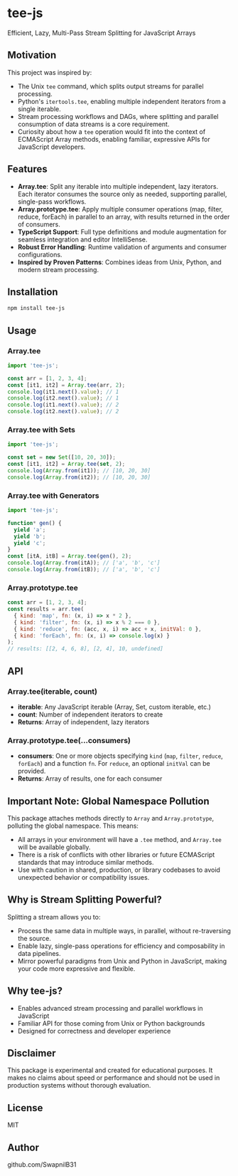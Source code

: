 # tee-js

Efficient, Lazy, Multi-Pass Stream Splitting for JavaScript Arrays

## Motivation
This project was inspired by:
- The Unix `tee` command, which splits output streams for parallel processing.
- Python's `itertools.tee`, enabling multiple independent iterators from a single iterable.
- Stream processing workflows and DAGs, where splitting and parallel consumption of data streams is a core requirement.
- Curiosity about how a `tee` operation would fit into the context of ECMAScript Array methods, enabling familiar, expressive APIs for JavaScript developers.

## Features
- **Array.tee**: Split any iterable into multiple independent, lazy iterators. Each iterator consumes the source only as needed, supporting parallel, single-pass workflows.
- **Array.prototype.tee**: Apply multiple consumer operations (map, filter, reduce, forEach) in parallel to an array, with results returned in the order of consumers.
- **TypeScript Support**: Full type definitions and module augmentation for seamless integration and editor IntelliSense.
- **Robust Error Handling**: Runtime validation of arguments and consumer configurations.
- **Inspired by Proven Patterns**: Combines ideas from Unix, Python, and modern stream processing.

## Installation
```bash
npm install tee-js
```

## Usage
### Array.tee

```js
import 'tee-js';

const arr = [1, 2, 3, 4];
const [it1, it2] = Array.tee(arr, 2);
console.log(it1.next().value); // 1
console.log(it2.next().value); // 1
console.log(it1.next().value); // 2
console.log(it2.next().value); // 2
```

### Array.tee with Sets
```js
import 'tee-js';

const set = new Set([10, 20, 30]);
const [it1, it2] = Array.tee(set, 2);
console.log(Array.from(it1)); // [10, 20, 30]
console.log(Array.from(it2)); // [10, 20, 30]
```

### Array.tee with Generators
```js
import 'tee-js';

function* gen() {
  yield 'a';
  yield 'b';
  yield 'c';
}
const [itA, itB] = Array.tee(gen(), 2);
console.log(Array.from(itA)); // ['a', 'b', 'c']
console.log(Array.from(itB)); // ['a', 'b', 'c']
```

### Array.prototype.tee
```js
const arr = [1, 2, 3, 4];
const results = arr.tee(
  { kind: 'map', fn: (x, i) => x * 2 },
  { kind: 'filter', fn: (x, i) => x % 2 === 0 },
  { kind: 'reduce', fn: (acc, x, i) => acc + x, initVal: 0 },
  { kind: 'forEach', fn: (x, i) => console.log(x) }
);
// results: [[2, 4, 6, 8], [2, 4], 10, undefined]
```

## API
### Array.tee(iterable, count)
- **iterable**: Any JavaScript iterable (Array, Set, custom iterable, etc.)
- **count**: Number of independent iterators to create
- **Returns**: Array of independent, lazy iterators

### Array.prototype.tee(...consumers)
- **consumers**: One or more objects specifying `kind` (`map`, `filter`, `reduce`, `forEach`) and a function `fn`. For `reduce`, an optional `initVal` can be provided.
- **Returns**: Array of results, one for each consumer

## Important Note: Global Namespace Pollution
This package attaches methods directly to `Array` and `Array.prototype`, polluting the global namespace. This means:
- All arrays in your environment will have a `.tee` method, and `Array.tee` will be available globally.
- There is a risk of conflicts with other libraries or future ECMAScript standards that may introduce similar methods.
- Use with caution in shared, production, or library codebases to avoid unexpected behavior or compatibility issues.

## Why is Stream Splitting Powerful?
Splitting a stream allows you to:
- Process the same data in multiple ways, in parallel, without re-traversing the source.
- Enable lazy, single-pass operations for efficiency and composability in data pipelines.
- Mirror powerful paradigms from Unix and Python in JavaScript, making your code more expressive and flexible.

## Why tee-js?
- Enables advanced stream processing and parallel workflows in JavaScript
- Familiar API for those coming from Unix or Python backgrounds
- Designed for correctness and developer experience

## Disclaimer
This package is experimental and created for educational purposes. It makes no claims about speed or performance and should not be used in production systems without thorough evaluation.

## License
MIT

## Author
github.com/SwapnilB31
